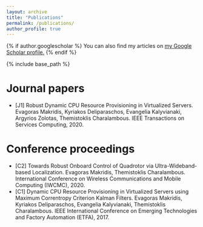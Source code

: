 ```yaml
---
layout: archive
title: "Publications"
permalink: /publications/
author_profile: true
---
```


{% if author.googlescholar %}
  You can also find my articles on <u><a href="{{https://scholar.google.gr/citations?user=qNcszUUAAAAJ&hl=en&oi=ao}}">my Google Scholar profile</a>.</u>
{% endif %}

{% include base_path %}

Journal papers
======
* [J1] Robust Dynamic CPU Resource Provisioning in Virtualized Servers. Evagoras Makridis, Kyriakos Deliparaschos, Evangelia Kalyvianaki, Argyrios Zolotas, Themistoklis Charalambous. IEEE Transactions on Services Computing, 2020.

Conference proceedings
======
* [C2] Towards Robust Onboard Control of Quadrotor via Ultra-Wideband-based Localization. Evagoras Makridis, Themistoklis Charalambous. International Conference on Wireless Communications and Mobile Computing (IWCMC), 2020.
* [C1] Dynamic CPU Resource Provisioning in Virtualized Servers using Maximum Correntropy Criterion Kalman Filters. Evagoras Makridis, Kyriakos Deliparaschos, Evangelia Kalyvianaki, Themistoklis Charalambous. IEEE International Conference on Emerging Technologies and Factory Automation (ETFA), 2017.